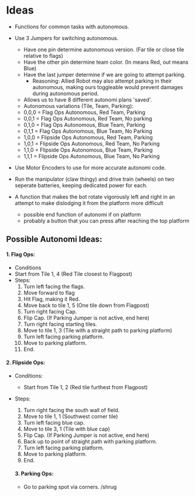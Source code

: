 # Ideas
* Functions for common tasks with autonomous.
* Use 3 Jumpers for switching autonomous.
  * Have one pin determine autonomous version. (Far tile or close tile relative to flags)
  * Have the other pin determine team color. (In means Red, out means Blue)
  * Have the last jumper determine if we are going to attempt parking.
    * Reasoning: Allied Robot may also attempt parking in their autonomous, making ours toggleable would prevent damages during autonomous period.
  * Allows us to have 8 different autonomi plans 'saved'.
  * Autonomous variations (Tile, Team, Parking):
   * 0,0,0 = Flag Ops Autonomous, Red Team, Parking
   * 0,0,1 = Flag Ops Autonomous, Red Team, No parking
   * 0,1,0 = Flag Ops Autonomous, Blue Team, Parking
   * 0,1,1 = Flag Ops Autonomous, Blue Team, No Parking
   * 1,0,0 = Flipside Ops Autonomous, Red Team, Parking
   * 1,0,1 = Flipside Ops Autonomous, Red Team, No Parking
   * 1,1,0 = Flipside Ops Autonomous, Blue Team, Parking
   * 1,1,1 = Flipside Ops Autonomous, Blue Team, No Parking
* Use Motor Encoders to use for more accurate autonomi code.
* Run the manipulator (claw thingy) and drive train (wheels) on two seperate batteries, keeping dedicated power for each.

* A function that makes the bot rotate vigorously left and right in an attempt to make dislodging it from the platform more difficult
  * possible end function of autonomi if on platform
  * probably a button that you can press after reaching the top platform
  
## Possible Autonomi Ideas:
#### 1. Flag Ops:
* Conditions
 * Start from Tile 1, 4 (Red Tile closest to Flagpost)
 * Steps:
   1. Turn left facing the flags.
   2. Move forward to flag
   3. Hit Flag, making it Red.
   4. Move back to tile 1, 5 (One tile down from Flagpost)
   5. Turn right facing Cap.
   6. Flip Cap. (If Parking Jumper is not active, end here)
   7. Turn right facing starting tiles.
   8. Move to tile 1, 3 (Tile with a straight path to parking platform)
   9. Turn left facing parking platform.
   10. Move to parking platform.
   11. End.

#### 2. Flipside Ops:
* Conditions:
  * Start from Tile 1, 2 (Red tile furthest from Flagpost)
* Steps:
  1. Turn right facing the south wall of field.
  2. Move to tile 1, 1 (Southwest corner tile)
  3. Turn left facing blue cap.
  4. Move to tile 3, 1 (Tile with blue cap)
  5. Flip Cap. (If Parking Jumper is not active, end here)
  6. Back up to point of straight path with parking platform.
  7. Turn left facing parking platform.
  8. Move to parking platform.
  9. End.
  
  #### 3. Parking Ops:
  - Go to parking spot via corners. /shrug
